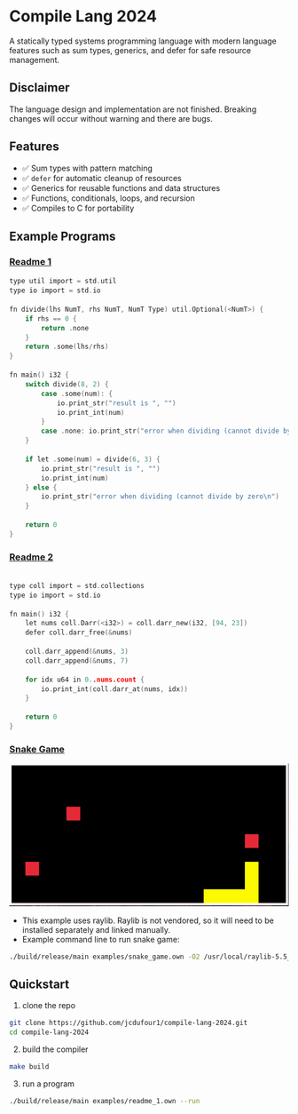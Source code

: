 # Compile Lang 2024
A statically typed systems programming language with modern language features such as sum types, generics, and defer for safe resource management.

## Disclaimer
The language design and implementation are not finished. Breaking changes will occur without warning and there are bugs.

## Features
- :white_check_mark: Sum types with pattern matching
- :white_check_mark: `defer` for automatic cleanup of resources
- :white_check_mark: Generics for reusable functions and data structures
- :white_check_mark: Functions, conditionals, loops, and recursion
- :white_check_mark: Compiles to C for portability

## Example Programs
### [Readme 1](examples/readme_1.own)
```c
type util import = std.util
type io import = std.io

fn divide(lhs NumT, rhs NumT, NumT Type) util.Optional(<NumT>) {
    if rhs == 0 {
        return .none
    }
    return .some(lhs/rhs)
}

fn main() i32 {
    switch divide(8, 2) {
        case .some(num): {
            io.print_str("result is ", "")
            io.print_int(num)
        }
        case .none: io.print_str("error when dividing (cannot divide by zero\n")
    }

    if let .some(num) = divide(6, 3) {
        io.print_str("result is ", "")
        io.print_int(num)
    } else {
        io.print_str("error when dividing (cannot divide by zero\n")
    }

    return 0
}
```

### [Readme 2](examples/readme_2.own)
```c

type coll import = std.collections
type io import = std.io

fn main() i32 {
    let nums coll.Darr(<i32>) = coll.darr_new(i32, [94, 23])
    defer coll.darr_free(&nums)

    coll.darr_append(&nums, 3)
    coll.darr_append(&nums, 7)

    for idx u64 in 0..nums.count {
        io.print_int(coll.darr_at(nums, idx))
    }

    return 0
}
```
### [Snake Game](examples/snake_game.own)  
![](docs/snake_game.png)
- This example uses raylib. Raylib is not vendored, so it will need to be installed separately and linked manually.
- Example command line to run snake game:
```sh
./build/release/main examples/snake_game.own -O2 /usr/local/raylib-5.5_linux_amd64/lib/libraylib.a -lm --run
```

## Quickstart
1. clone the repo
```sh
git clone https://github.com/jcdufour1/compile-lang-2024.git
cd compile-lang-2024
```
2. build the compiler
```sh
make build
```
3. run a program
```sh
./build/release/main examples/readme_1.own --run
```


